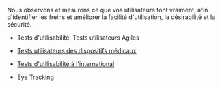 Nous observons et mesurons ce que vos utilisateurs font vraiment, afin d'identifier les freins et améliorer la facilité d'utilisation, la désirabilité et la sécurité.

* Tests d'utilisabilité, Tests utilisateurs Agiles

* <a href=/fr/tests-utilisateurs-dispositifs-medicaux/>Tests utilisateurs des dispositifs médicaux

* Tests d'utilisabilité à l'international

* <a href=/fr/eye-tracking/>Eye Tracking</a>